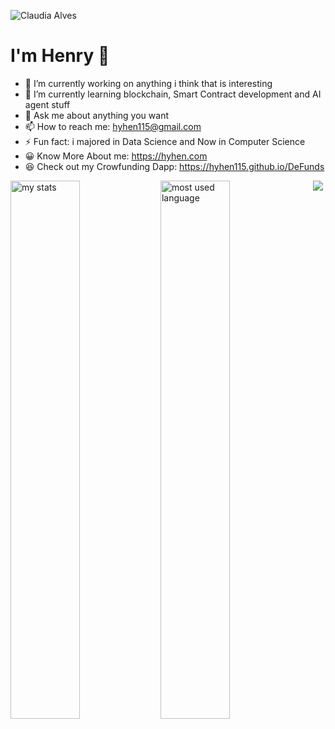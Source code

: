 ![Claudia Alves](https://github.com/Hyhen115/Hyhen115/assets/156307404/1666baea-5b17-4d33-a2c5-e158870183f9)
# I'm Henry 👋
- 🔭 I’m currently working on anything i think that is interesting
- 🌱 I’m currently learning blockchain, Smart Contract development and AI agent stuff
- 💬 Ask me about anything you want
- 📫 How to reach me: hyhen115@gmail.com
- ⚡ Fun fact: i majored in Data Science and Now in Computer Science
- 😀 Know More About me: https://hyhen.com
- 😆 Check out my Crowfunding Dapp: https://hyhen115.github.io/DeFunds

<img alt="my stats" align="left" width="47%" src="https://github-readme-stats.vercel.app/api?username=Hyhen115&show_icons=true&theme=tokyonight"/>

<img alt="most used language" align="left" width="47%" src="https://github-readme-stats.vercel.app/api/top-langs/?username=Hyhen115&layout=compact"/>

<p align="center">
  <a href="https://skillicons.dev">
    <img src="https://skillicons.dev/icons?i=git,c,cpp,java,mysql,mongo,kotlin,flutter,react,py,js,solidity,r,css,html,electron" />
  </a>
</p>

<!--
**Hyhen115/Hyhen115** is a ✨ _special_ ✨ repository because its `README.md` (this file) appears on your GitHub profile.

Here are some ideas to get you started:

- 🔭 I’m currently working on ...
- 🌱 I’m currently learning ...
- 👯 I’m looking to collaborate on ...
- 🤔 I’m looking for help with ...
- 💬 Ask me about ...
- 📫 How to reach me: ...
- 😄 Pronouns: ...
- ⚡ Fun fact: ...
-->
